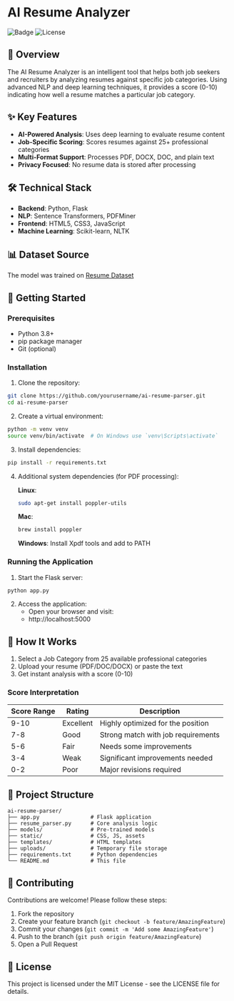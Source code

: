 # AI Resume Analyzer

![Badge](https://img.shields.io/badge/status-active-brightgreen)
![License](https://img.shields.io/badge/license-MIT-blue)

## 📌 Overview

The AI Resume Analyzer is an intelligent tool that helps both job seekers and recruiters by analyzing resumes against specific job categories. Using advanced NLP and deep learning techniques, it provides a score (0-10) indicating how well a resume matches a particular job category.

## ✨ Key Features

-   **AI-Powered Analysis**: Uses deep learning to evaluate resume content
-   **Job-Specific Scoring**: Scores resumes against 25+ professional categories
-   **Multi-Format Support**: Processes PDF, DOCX, DOC, and plain text
-   **Privacy Focused**: No resume data is stored after processing

## 🛠️ Technical Stack

-   **Backend**: Python, Flask
-   **NLP**: Sentence Transformers, PDFMiner
-   **Frontend**: HTML5, CSS3, JavaScript
-   **Machine Learning**: Scikit-learn, NLTK

## 📊 Dataset Source

The model was trained on [Resume Dataset](https://www.kaggle.com/datasets/gauravduttakiit/resume-dataset)

## 🚀 Getting Started

### Prerequisites

-   Python 3.8+
-   pip package manager
-   Git (optional)

### Installation

1. Clone the repository:

```bash
git clone https://github.com/yourusername/ai-resume-parser.git
cd ai-resume-parser
```

2. Create a virtual environment:

```bash
python -m venv venv
source venv/bin/activate  # On Windows use `venv\Scripts\activate`
```

3. Install dependencies:

```bash
pip install -r requirements.txt
```

4. Additional system dependencies (for PDF processing):

    **Linux**:

    ```bash
    sudo apt-get install poppler-utils
    ```

    **Mac**:

    ```bash
    brew install poppler
    ```

    **Windows**: Install Xpdf tools and add to PATH

### Running the Application

1. Start the Flask server:

```bash
python app.py
```

2. Access the application:
    - Open your browser and visit:
    - http://localhost:5000

## 🎯 How It Works

1. Select a Job Category from 25 available professional categories
2. Upload your resume (PDF/DOC/DOCX) or paste the text
3. Get instant analysis with a score (0-10)

### Score Interpretation

| Score Range | Rating    | Description                        |
| ----------- | --------- | ---------------------------------- |
| 9-10        | Excellent | Highly optimized for the position  |
| 7-8         | Good      | Strong match with job requirements |
| 5-6         | Fair      | Needs some improvements            |
| 3-4         | Weak      | Significant improvements needed    |
| 0-2         | Poor      | Major revisions required           |

## 📂 Project Structure

```
ai-resume-parser/
├── app.py                # Flask application
├── resume_parser.py      # Core analysis logic
├── models/               # Pre-trained models
├── static/               # CSS, JS, assets
├── templates/            # HTML templates
├── uploads/              # Temporary file storage
├── requirements.txt      # Python dependencies
└── README.md             # This file
```

## 🤝 Contributing

Contributions are welcome! Please follow these steps:

1. Fork the repository
2. Create your feature branch (`git checkout -b feature/AmazingFeature`)
3. Commit your changes (`git commit -m 'Add some AmazingFeature'`)
4. Push to the branch (`git push origin feature/AmazingFeature`)
5. Open a Pull Request

## 📜 License

This project is licensed under the MIT License - see the LICENSE file for details.
